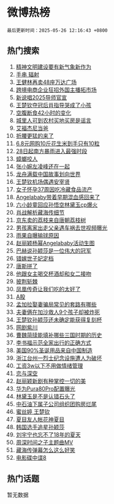 # 微博热榜

`最后更新时间：2025-05-26 12:16:43 +0800`

## 热门搜索

1. [精神文明建设要有新气象新作为](https://m.weibo.cn/search?containerid=100103type%3D1%26t%3D10%26q%3D%23%E7%B2%BE%E7%A5%9E%E6%96%87%E6%98%8E%E5%BB%BA%E8%AE%BE%E8%A6%81%E6%9C%89%E6%96%B0%E6%B0%94%E8%B1%A1%E6%96%B0%E4%BD%9C%E4%B8%BA%23&stream_entry_id=51&isnewpage=1&extparam=seat%3D1%26pos%3D0%26cate%3D10103%26filter_type%3Drealtimehot%26q%3D%2523%25E7%25B2%25BE%25E7%25A5%259E%25E6%2596%2587%25E6%2598%258E%25E5%25BB%25BA%25E8%25AE%25BE%25E8%25A6%2581%25E6%259C%2589%25E6%2596%25B0%25E6%25B0%2594%25E8%25B1%25A1%25E6%2596%25B0%25E4%25BD%259C%25E4%25B8%25BA%2523%26dgr%3D0%26c_type%3D51%26stream_entry_id%3D51%26display_time%3D1748233002%26pre_seqid%3D17482330019770155538126)
1. [手串 辐射](https://m.weibo.cn/search?containerid=100103type%3D1%26t%3D10%26q%3D%E6%89%8B%E4%B8%B2+%E8%BE%90%E5%B0%84&stream_entry_id=31&isnewpage=1&extparam=seat%3D1%26pos%3D0%26filter_type%3Drealtimehot%26dgr%3D0%26c_type%3D31%26stream_entry_id%3D31%26cate%3D5001%26realpos%3D1%26q%3D%25E6%2589%258B%25E4%25B8%25B2%2520%25E8%25BE%2590%25E5%25B0%2584%26flag%3D2%26band_rank%3D1%26lcate%3D5001%26display_time%3D1748233002%26pre_seqid%3D17482330019770155538126)
1. [王健林再卖48座万达广场](https://m.weibo.cn/search?containerid=100103type%3D1%26t%3D10%26q%3D%23%E7%8E%8B%E5%81%A5%E6%9E%97%E5%86%8D%E5%8D%9648%E5%BA%A7%E4%B8%87%E8%BE%BE%E5%B9%BF%E5%9C%BA%23&stream_entry_id=31&isnewpage=1&extparam=seat%3D1%26pos%3D1%26filter_type%3Drealtimehot%26dgr%3D0%26c_type%3D31%26stream_entry_id%3D31%26cate%3D5001%26realpos%3D2%26q%3D%2523%25E7%258E%258B%25E5%2581%25A5%25E6%259E%2597%25E5%2586%258D%25E5%258D%259648%25E5%25BA%25A7%25E4%25B8%2587%25E8%25BE%25BE%25E5%25B9%25BF%25E5%259C%25BA%2523%26flag%3D2%26band_rank%3D2%26lcate%3D5001%26display_time%3D1748233002%26pre_seqid%3D17482330019770155538126)
1. [跨境电商企业狂招外国主播拓市场](https://m.weibo.cn/search?containerid=100103type%3D1%26t%3D10%26q%3D%23%E8%B7%A8%E5%A2%83%E7%94%B5%E5%95%86%E4%BC%81%E4%B8%9A%E7%8B%82%E6%8B%9B%E5%A4%96%E5%9B%BD%E4%B8%BB%E6%92%AD%E6%8B%93%E5%B8%82%E5%9C%BA%23&stream_entry_id=31&isnewpage=1&extparam=seat%3D1%26pos%3D2%26filter_type%3Drealtimehot%26dgr%3D0%26c_type%3D31%26stream_entry_id%3D31%26cate%3D5001%26realpos%3D3%26q%3D%2523%25E8%25B7%25A8%25E5%25A2%2583%25E7%2594%25B5%25E5%2595%2586%25E4%25BC%2581%25E4%25B8%259A%25E7%258B%2582%25E6%258B%259B%25E5%25A4%2596%25E5%259B%25BD%25E4%25B8%25BB%25E6%2592%25AD%25E6%258B%2593%25E5%25B8%2582%25E5%259C%25BA%2523%26flag%3D1%26band_rank%3D3%26lcate%3D5001%26display_time%3D1748233002%26pre_seqid%3D17482330019770155538126)
1. [新说唱2025导师官宣](https://m.weibo.cn/search?containerid=100103type%3D1%26t%3D10%26q%3D%23%E6%96%B0%E8%AF%B4%E5%94%B12025%E5%AF%BC%E5%B8%88%E5%AE%98%E5%AE%A3%23&stream_entry_id=31&isnewpage=1&extparam=seat%3D1%26pos%3D3%26filter_type%3Drealtimehot%26dgr%3D0%26c_type%3D31%26stream_entry_id%3D31%26cate%3D5001%26realpos%3D4%26q%3D%2523%25E6%2596%25B0%25E8%25AF%25B4%25E5%2594%25B12025%25E5%25AF%25BC%25E5%25B8%2588%25E5%25AE%2598%25E5%25AE%25A3%2523%26flag%3D1%26band_rank%3D4%26lcate%3D5001%26display_time%3D1748233002%26pre_seqid%3D17482330019770155538126)
1. [王楚钦夺冠后肖指导哭成了小孩](https://m.weibo.cn/search?containerid=100103type%3D1%26t%3D10%26q%3D%23%E7%8E%8B%E6%A5%9A%E9%92%A6%E5%A4%BA%E5%86%A0%E5%90%8E%E8%82%96%E6%8C%87%E5%AF%BC%E5%93%AD%E6%88%90%E4%BA%86%E5%B0%8F%E5%AD%A9%23&stream_entry_id=31&isnewpage=1&extparam=seat%3D1%26pos%3D4%26filter_type%3Drealtimehot%26dgr%3D0%26c_type%3D31%26stream_entry_id%3D31%26cate%3D5001%26realpos%3D5%26q%3D%2523%25E7%258E%258B%25E6%25A5%259A%25E9%2592%25A6%25E5%25A4%25BA%25E5%2586%25A0%25E5%2590%258E%25E8%2582%2596%25E6%258C%2587%25E5%25AF%25BC%25E5%2593%25AD%25E6%2588%2590%25E4%25BA%2586%25E5%25B0%258F%25E5%25AD%25A9%2523%26flag%3D0%26band_rank%3D5%26lcate%3D5001%26display_time%3D1748233002%26pre_seqid%3D17482330019770155538126)
1. [空腹断食42小时的变化](https://m.weibo.cn/search?containerid=100103type%3D1%26t%3D10%26q%3D%E7%A9%BA%E8%85%B9%E6%96%AD%E9%A3%9F42%E5%B0%8F%E6%97%B6%E7%9A%84%E5%8F%98%E5%8C%96&stream_entry_id=31&isnewpage=1&extparam=seat%3D1%26pos%3D5%26filter_type%3Drealtimehot%26dgr%3D0%26c_type%3D31%26stream_entry_id%3D31%26cate%3D5001%26realpos%3D6%26q%3D%25E7%25A9%25BA%25E8%2585%25B9%25E6%2596%25AD%25E9%25A3%259F42%25E5%25B0%258F%25E6%2597%25B6%25E7%259A%2584%25E5%258F%2598%25E5%258C%2596%26flag%3D0%26band_rank%3D6%26lcate%3D5001%26display_time%3D1748233002%26pre_seqid%3D17482330019770155538126)
1. [城里人可到农村买地买房是谣言](https://m.weibo.cn/search?containerid=100103type%3D1%26t%3D10%26q%3D%23%E5%9F%8E%E9%87%8C%E4%BA%BA%E5%8F%AF%E5%88%B0%E5%86%9C%E6%9D%91%E4%B9%B0%E5%9C%B0%E4%B9%B0%E6%88%BF%E6%98%AF%E8%B0%A3%E8%A8%80%23&stream_entry_id=31&isnewpage=1&extparam=seat%3D1%26pos%3D6%26is_ad_pos%3D1%26q%3D%2523%25E5%259F%258E%25E9%2587%258C%25E4%25BA%25BA%25E5%258F%25AF%25E5%2588%25B0%25E5%2586%259C%25E6%259D%2591%25E4%25B9%25B0%25E5%259C%25B0%25E4%25B9%25B0%25E6%2588%25BF%25E6%2598%25AF%25E8%25B0%25A3%25E8%25A8%2580%2523%26dgr%3D0%26c_type%3D31%26adid%3D287624%26stream_entry_id%3D31%26cate%3D5001%26filter_type%3Drealtimehot%26band_rank%3D7%26lcate%3D5001%26display_time%3D1748233002%26pre_seqid%3D17482330019770155538126)
1. [艾福杰尼当爸](https://m.weibo.cn/search?containerid=100103type%3D1%26t%3D10%26q%3D%23%E8%89%BE%E7%A6%8F%E6%9D%B0%E5%B0%BC%E5%BD%93%E7%88%B8%23&stream_entry_id=31&isnewpage=1&extparam=seat%3D1%26pos%3D7%26filter_type%3Drealtimehot%26dgr%3D0%26c_type%3D31%26stream_entry_id%3D31%26cate%3D5001%26realpos%3D7%26q%3D%2523%25E8%2589%25BE%25E7%25A6%258F%25E6%259D%25B0%25E5%25B0%25BC%25E5%25BD%2593%25E7%2588%25B8%2523%26flag%3D1%26band_rank%3D7%26lcate%3D5001%26display_time%3D1748233002%26pre_seqid%3D17482330019770155538126)
1. [折腰更猛的来了](https://m.weibo.cn/search?containerid=100103type%3D1%26t%3D10%26q%3D%23%E6%8A%98%E8%85%B0%E6%9B%B4%E7%8C%9B%E7%9A%84%E6%9D%A5%E4%BA%86%23&stream_entry_id=31&isnewpage=1&extparam=seat%3D1%26pos%3D8%26filter_type%3Drealtimehot%26dgr%3D0%26c_type%3D31%26stream_entry_id%3D31%26cate%3D5001%26realpos%3D8%26q%3D%2523%25E6%258A%2598%25E8%2585%25B0%25E6%259B%25B4%25E7%258C%259B%25E7%259A%2584%25E6%259D%25A5%25E4%25BA%2586%2523%26flag%3D1%26band_rank%3D8%26lcate%3D5001%26display_time%3D1748233002%26pre_seqid%3D17482330019770155538126)
1. [6.8元网购10斤花生米到手只有10粒](https://m.weibo.cn/search?containerid=100103type%3D1%26t%3D10%26q%3D%236.8%E5%85%83%E7%BD%91%E8%B4%AD10%E6%96%A4%E8%8A%B1%E7%94%9F%E7%B1%B3%E5%88%B0%E6%89%8B%E5%8F%AA%E6%9C%8910%E7%B2%92%23&stream_entry_id=31&isnewpage=1&extparam=seat%3D1%26pos%3D9%26filter_type%3Drealtimehot%26dgr%3D0%26c_type%3D31%26stream_entry_id%3D31%26cate%3D5001%26realpos%3D9%26q%3D%25236.8%25E5%2585%2583%25E7%25BD%2591%25E8%25B4%25AD10%25E6%2596%25A4%25E8%258A%25B1%25E7%2594%259F%25E7%25B1%25B3%25E5%2588%25B0%25E6%2589%258B%25E5%258F%25AA%25E6%259C%258910%25E7%25B2%2592%2523%26flag%3D1%26band_rank%3D9%26lcate%3D5001%26display_time%3D1748233002%26pre_seqid%3D17482330019770155538126)
1. [28日起南方暴雨进入最强时段](https://m.weibo.cn/search?containerid=100103type%3D1%26t%3D10%26q%3D%2328%E6%97%A5%E8%B5%B7%E5%8D%97%E6%96%B9%E6%9A%B4%E9%9B%A8%E8%BF%9B%E5%85%A5%E6%9C%80%E5%BC%BA%E6%97%B6%E6%AE%B5%23&stream_entry_id=31&isnewpage=1&extparam=seat%3D1%26pos%3D10%26filter_type%3Drealtimehot%26dgr%3D0%26c_type%3D31%26stream_entry_id%3D31%26cate%3D5001%26realpos%3D10%26q%3D%252328%25E6%2597%25A5%25E8%25B5%25B7%25E5%258D%2597%25E6%2596%25B9%25E6%259A%25B4%25E9%259B%25A8%25E8%25BF%259B%25E5%2585%25A5%25E6%259C%2580%25E5%25BC%25BA%25E6%2597%25B6%25E6%25AE%25B5%2523%26flag%3D1%26band_rank%3D10%26lcate%3D5001%26display_time%3D1748233002%26pre_seqid%3D17482330019770155538126)
1. [蟑螂咬人](https://m.weibo.cn/search?containerid=100103type%3D1%26t%3D10%26q%3D%E8%9F%91%E8%9E%82%E5%92%AC%E4%BA%BA&stream_entry_id=31&isnewpage=1&extparam=seat%3D1%26pos%3D11%26filter_type%3Drealtimehot%26dgr%3D0%26c_type%3D31%26stream_entry_id%3D31%26cate%3D5001%26realpos%3D11%26q%3D%25E8%259F%2591%25E8%259E%2582%25E5%2592%25AC%25E4%25BA%25BA%26flag%3D1%26band_rank%3D11%26lcate%3D5001%26display_time%3D1748233002%26pre_seqid%3D17482330019770155538126)
1. [张小婉左凌峰还在一起](https://m.weibo.cn/search?containerid=100103type%3D1%26t%3D10%26q%3D%23%E5%BC%A0%E5%B0%8F%E5%A9%89%E5%B7%A6%E5%87%8C%E5%B3%B0%E8%BF%98%E5%9C%A8%E4%B8%80%E8%B5%B7%23&stream_entry_id=31&isnewpage=1&extparam=seat%3D1%26pos%3D12%26filter_type%3Drealtimehot%26dgr%3D0%26c_type%3D31%26stream_entry_id%3D31%26cate%3D5001%26realpos%3D12%26q%3D%2523%25E5%25BC%25A0%25E5%25B0%258F%25E5%25A9%2589%25E5%25B7%25A6%25E5%2587%258C%25E5%25B3%25B0%25E8%25BF%2598%25E5%259C%25A8%25E4%25B8%2580%25E8%25B5%25B7%2523%26flag%3D1%26band_rank%3D12%26lcate%3D5001%26display_time%3D1748233002%26pre_seqid%3D17482330019770155538126)
1. [龙舟满载中国故事划向世界](https://m.weibo.cn/search?containerid=100103type%3D1%26t%3D10%26q%3D%23%E9%BE%99%E8%88%9F%E6%BB%A1%E8%BD%BD%E4%B8%AD%E5%9B%BD%E6%95%85%E4%BA%8B%E5%88%92%E5%90%91%E4%B8%96%E7%95%8C%23&stream_entry_id=31&isnewpage=1&extparam=seat%3D1%26pos%3D13%26filter_type%3Drealtimehot%26dgr%3D0%26c_type%3D31%26stream_entry_id%3D31%26cate%3D5001%26realpos%3D13%26q%3D%2523%25E9%25BE%2599%25E8%2588%259F%25E6%25BB%25A1%25E8%25BD%25BD%25E4%25B8%25AD%25E5%259B%25BD%25E6%2595%2585%25E4%25BA%258B%25E5%2588%2592%25E5%2590%2591%25E4%25B8%2596%25E7%2595%258C%2523%26flag%3D1%26band_rank%3D13%26lcate%3D5001%26display_time%3D1748233002%26pre_seqid%3D17482330019770155538126)
1. [王楚钦机场偶遇安宰贤](https://m.weibo.cn/search?containerid=100103type%3D1%26t%3D10%26q%3D%23%E7%8E%8B%E6%A5%9A%E9%92%A6%E6%9C%BA%E5%9C%BA%E5%81%B6%E9%81%87%E5%AE%89%E5%AE%B0%E8%B4%A4%23&stream_entry_id=31&isnewpage=1&extparam=seat%3D1%26pos%3D14%26filter_type%3Drealtimehot%26dgr%3D0%26c_type%3D31%26stream_entry_id%3D31%26cate%3D5001%26realpos%3D14%26q%3D%2523%25E7%258E%258B%25E6%25A5%259A%25E9%2592%25A6%25E6%259C%25BA%25E5%259C%25BA%25E5%2581%25B6%25E9%2581%2587%25E5%25AE%2589%25E5%25AE%25B0%25E8%25B4%25A4%2523%26flag%3D1%26band_rank%3D14%26lcate%3D5001%26display_time%3D1748233002%26pre_seqid%3D17482330019770155538126)
1. [女子怀孕37周因吃冷藏食品流产](https://m.weibo.cn/search?containerid=100103type%3D1%26t%3D10%26q%3D%23%E5%A5%B3%E5%AD%90%E6%80%80%E5%AD%9537%E5%91%A8%E5%9B%A0%E5%90%83%E5%86%B7%E8%97%8F%E9%A3%9F%E5%93%81%E6%B5%81%E4%BA%A7%23&stream_entry_id=31&isnewpage=1&extparam=seat%3D1%26pos%3D15%26filter_type%3Drealtimehot%26dgr%3D0%26c_type%3D31%26stream_entry_id%3D31%26cate%3D5001%26realpos%3D15%26q%3D%2523%25E5%25A5%25B3%25E5%25AD%2590%25E6%2580%2580%25E5%25AD%259537%25E5%2591%25A8%25E5%259B%25A0%25E5%2590%2583%25E5%2586%25B7%25E8%2597%258F%25E9%25A3%259F%25E5%2593%2581%25E6%25B5%2581%25E4%25BA%25A7%2523%26flag%3D0%26band_rank%3D15%26lcate%3D5001%26display_time%3D1748233002%26pre_seqid%3D17482330019770155538126)
1. [Angelababy带着早期混血感回来了](https://m.weibo.cn/search?containerid=100103type%3D1%26t%3D10%26q%3D%23Angelababy%E5%B8%A6%E7%9D%80%E6%97%A9%E6%9C%9F%E6%B7%B7%E8%A1%80%E6%84%9F%E5%9B%9E%E6%9D%A5%E4%BA%86%23&stream_entry_id=31&isnewpage=1&extparam=seat%3D1%26pos%3D16%26filter_type%3Drealtimehot%26dgr%3D0%26c_type%3D31%26stream_entry_id%3D31%26cate%3D5001%26realpos%3D16%26q%3D%2523Angelababy%25E5%25B8%25A6%25E7%259D%2580%25E6%2597%25A9%25E6%259C%259F%25E6%25B7%25B7%25E8%25A1%2580%25E6%2584%259F%25E5%259B%259E%25E6%259D%25A5%25E4%25BA%2586%2523%26flag%3D2%26band_rank%3D16%26lcate%3D5001%26display_time%3D1748233002%26pre_seqid%3D17482330019770155538126)
1. [六小龄童回应孙悟空林黛玉cp爆火](https://m.weibo.cn/search?containerid=100103type%3D1%26t%3D10%26q%3D%23%E5%85%AD%E5%B0%8F%E9%BE%84%E7%AB%A5%E5%9B%9E%E5%BA%94%E5%AD%99%E6%82%9F%E7%A9%BA%E6%9E%97%E9%BB%9B%E7%8E%89cp%E7%88%86%E7%81%AB%23&stream_entry_id=31&isnewpage=1&extparam=seat%3D1%26pos%3D17%26filter_type%3Drealtimehot%26dgr%3D0%26c_type%3D31%26stream_entry_id%3D31%26cate%3D5001%26realpos%3D17%26q%3D%2523%25E5%2585%25AD%25E5%25B0%258F%25E9%25BE%2584%25E7%25AB%25A5%25E5%259B%259E%25E5%25BA%2594%25E5%25AD%2599%25E6%2582%259F%25E7%25A9%25BA%25E6%259E%2597%25E9%25BB%259B%25E7%258E%2589cp%25E7%2588%2586%25E7%2581%25AB%2523%26flag%3D1%26band_rank%3D17%26lcate%3D5001%26display_time%3D1748233002%26pre_seqid%3D17482330019770155538126)
1. [肖战解析藏海传细节](https://m.weibo.cn/search?containerid=100103type%3D1%26t%3D10%26q%3D%23%E8%82%96%E6%88%98%E8%A7%A3%E6%9E%90%E8%97%8F%E6%B5%B7%E4%BC%A0%E7%BB%86%E8%8A%82%23&stream_entry_id=31&isnewpage=1&extparam=seat%3D1%26pos%3D18%26filter_type%3Drealtimehot%26dgr%3D0%26c_type%3D31%26stream_entry_id%3D31%26cate%3D5001%26realpos%3D18%26q%3D%2523%25E8%2582%2596%25E6%2588%2598%25E8%25A7%25A3%25E6%259E%2590%25E8%2597%258F%25E6%25B5%25B7%25E4%25BC%25A0%25E7%25BB%2586%25E8%258A%2582%2523%26flag%3D0%26band_rank%3D18%26lcate%3D5001%26display_time%3D1748233002%26pre_seqid%3D17482330019770155538126)
1. [京东卖的荔枝来自唐朝荔枝树](https://m.weibo.cn/search?containerid=100103type%3D1%26t%3D10%26q%3D%23%E4%BA%AC%E4%B8%9C%E5%8D%96%E7%9A%84%E8%8D%94%E6%9E%9D%E6%9D%A5%E8%87%AA%E5%94%90%E6%9C%9D%E8%8D%94%E6%9E%9D%E6%A0%91%23&stream_entry_id=31&isnewpage=1&extparam=seat%3D1%26pos%3D19%26filter_type%3Drealtimehot%26dgr%3D0%26c_type%3D31%26stream_entry_id%3D31%26cate%3D5001%26realpos%3D19%26q%3D%2523%25E4%25BA%25AC%25E4%25B8%259C%25E5%258D%2596%25E7%259A%2584%25E8%258D%2594%25E6%259E%259D%25E6%259D%25A5%25E8%2587%25AA%25E5%2594%2590%25E6%259C%259D%25E8%258D%2594%25E6%259E%259D%25E6%25A0%2591%2523%26flag%3D1%26band_rank%3D19%26lcate%3D5001%26display_time%3D1748233002%26pre_seqid%3D17482330019770155538126)
1. [男孩离家出走父亲遇车祸去世视频曝光](https://m.weibo.cn/search?containerid=100103type%3D1%26t%3D10%26q%3D%23%E7%94%B7%E5%AD%A9%E7%A6%BB%E5%AE%B6%E5%87%BA%E8%B5%B0%E7%88%B6%E4%BA%B2%E9%81%87%E8%BD%A6%E7%A5%B8%E5%8E%BB%E4%B8%96%E8%A7%86%E9%A2%91%E6%9B%9D%E5%85%89%23&stream_entry_id=31&isnewpage=1&extparam=seat%3D1%26pos%3D20%26filter_type%3Drealtimehot%26dgr%3D0%26c_type%3D31%26stream_entry_id%3D31%26cate%3D5001%26realpos%3D20%26q%3D%2523%25E7%2594%25B7%25E5%25AD%25A9%25E7%25A6%25BB%25E5%25AE%25B6%25E5%2587%25BA%25E8%25B5%25B0%25E7%2588%25B6%25E4%25BA%25B2%25E9%2581%2587%25E8%25BD%25A6%25E7%25A5%25B8%25E5%258E%25BB%25E4%25B8%2596%25E8%25A7%2586%25E9%25A2%2591%25E6%259B%259D%25E5%2585%2589%2523%26flag%3D1%26band_rank%3D20%26lcate%3D5001%26display_time%3D1748233002%26pre_seqid%3D17482330019770155538126)
1. [雨果自曝输球原因](https://m.weibo.cn/search?containerid=100103type%3D1%26t%3D10%26q%3D%23%E9%9B%A8%E6%9E%9C%E8%87%AA%E6%9B%9D%E8%BE%93%E7%90%83%E5%8E%9F%E5%9B%A0%23&stream_entry_id=31&isnewpage=1&extparam=seat%3D1%26pos%3D21%26filter_type%3Drealtimehot%26dgr%3D0%26c_type%3D31%26stream_entry_id%3D31%26cate%3D5001%26realpos%3D21%26q%3D%2523%25E9%259B%25A8%25E6%259E%259C%25E8%2587%25AA%25E6%259B%259D%25E8%25BE%2593%25E7%2590%2583%25E5%258E%259F%25E5%259B%25A0%2523%26flag%3D0%26band_rank%3D21%26lcate%3D5001%26display_time%3D1748233002%26pre_seqid%3D17482330019770155538126)
1. [赵丽颖杨幂Angelababy活动生图](https://m.weibo.cn/search?containerid=100103type%3D1%26t%3D10%26q%3D%23%E8%B5%B5%E4%B8%BD%E9%A2%96%E6%9D%A8%E5%B9%82Angelababy%E6%B4%BB%E5%8A%A8%E7%94%9F%E5%9B%BE%23&stream_entry_id=31&isnewpage=1&extparam=seat%3D1%26pos%3D22%26filter_type%3Drealtimehot%26dgr%3D0%26c_type%3D31%26stream_entry_id%3D31%26cate%3D5001%26realpos%3D22%26q%3D%2523%25E8%25B5%25B5%25E4%25B8%25BD%25E9%25A2%2596%25E6%259D%25A8%25E5%25B9%2582Angelababy%25E6%25B4%25BB%25E5%258A%25A8%25E7%2594%259F%25E5%259B%25BE%2523%26flag%3D2%26band_rank%3D22%26lcate%3D5001%26display_time%3D1748233002%26pre_seqid%3D17482330019770155538126)
1. [巴赫说孙颖莎是一位伟大的冠军](https://m.weibo.cn/search?containerid=100103type%3D1%26t%3D10%26q%3D%23%E5%B7%B4%E8%B5%AB%E8%AF%B4%E5%AD%99%E9%A2%96%E8%8E%8E%E6%98%AF%E4%B8%80%E4%BD%8D%E4%BC%9F%E5%A4%A7%E7%9A%84%E5%86%A0%E5%86%9B%23&stream_entry_id=31&isnewpage=1&extparam=seat%3D1%26pos%3D23%26filter_type%3Drealtimehot%26dgr%3D0%26c_type%3D31%26stream_entry_id%3D31%26cate%3D5001%26realpos%3D23%26q%3D%2523%25E5%25B7%25B4%25E8%25B5%25AB%25E8%25AF%25B4%25E5%25AD%2599%25E9%25A2%2596%25E8%258E%258E%25E6%2598%25AF%25E4%25B8%2580%25E4%25BD%258D%25E4%25BC%259F%25E5%25A4%25A7%25E7%259A%2584%25E5%2586%25A0%25E5%2586%259B%2523%26flag%3D0%26band_rank%3D23%26lcate%3D5001%26display_time%3D1748233002%26pre_seqid%3D17482330019770155538126)
1. [错嫁世子妃定档](https://m.weibo.cn/search?containerid=100103type%3D1%26t%3D10%26q%3D%23%E9%94%99%E5%AB%81%E4%B8%96%E5%AD%90%E5%A6%83%E5%AE%9A%E6%A1%A3%23&stream_entry_id=31&isnewpage=1&extparam=seat%3D1%26pos%3D24%26filter_type%3Drealtimehot%26dgr%3D0%26c_type%3D31%26stream_entry_id%3D31%26cate%3D5001%26realpos%3D24%26q%3D%2523%25E9%2594%2599%25E5%25AB%2581%25E4%25B8%2596%25E5%25AD%2590%25E5%25A6%2583%25E5%25AE%259A%25E6%25A1%25A3%2523%26flag%3D1%26band_rank%3D24%26lcate%3D5001%26display_time%3D1748233002%26pre_seqid%3D17482330019770155538126)
1. [唐斯拼了](https://m.weibo.cn/search?containerid=100103type%3D1%26t%3D10%26q%3D%23%E5%94%90%E6%96%AF%E6%8B%BC%E4%BA%86%23&stream_entry_id=31&isnewpage=1&extparam=seat%3D1%26pos%3D25%26filter_type%3Drealtimehot%26dgr%3D0%26c_type%3D31%26stream_entry_id%3D31%26cate%3D5001%26realpos%3D25%26q%3D%2523%25E5%2594%2590%25E6%2596%25AF%25E6%258B%25BC%25E4%25BA%2586%2523%26flag%3D1%26band_rank%3D25%26lcate%3D5001%26display_time%3D1748233002%26pre_seqid%3D17482330019770155538126)
1. [他跟女主喝交杯酒却和女二接吻](https://m.weibo.cn/search?containerid=100103type%3D1%26t%3D10%26q%3D%E4%BB%96%E8%B7%9F%E5%A5%B3%E4%B8%BB%E5%96%9D%E4%BA%A4%E6%9D%AF%E9%85%92%E5%8D%B4%E5%92%8C%E5%A5%B3%E4%BA%8C%E6%8E%A5%E5%90%BB&stream_entry_id=31&isnewpage=1&extparam=seat%3D1%26pos%3D26%26filter_type%3Drealtimehot%26dgr%3D0%26c_type%3D31%26stream_entry_id%3D31%26cate%3D5001%26realpos%3D26%26q%3D%25E4%25BB%2596%25E8%25B7%259F%25E5%25A5%25B3%25E4%25B8%25BB%25E5%2596%259D%25E4%25BA%25A4%25E6%259D%25AF%25E9%2585%2592%25E5%258D%25B4%25E5%2592%258C%25E5%25A5%25B3%25E4%25BA%258C%25E6%258E%25A5%25E5%2590%25BB%26flag%3D1%26band_rank%3D26%26lcate%3D5001%26display_time%3D1748233002%26pre_seqid%3D17482330019770155538126)
1. [披荆斩棘](https://m.weibo.cn/search?containerid=100103type%3D1%26t%3D10%26q%3D%E6%8A%AB%E8%8D%86%E6%96%A9%E6%A3%98&stream_entry_id=31&isnewpage=1&extparam=seat%3D1%26pos%3D27%26filter_type%3Drealtimehot%26dgr%3D0%26c_type%3D31%26stream_entry_id%3D31%26cate%3D5001%26realpos%3D27%26q%3D%25E6%258A%25AB%25E8%258D%2586%25E6%2596%25A9%25E6%25A3%2598%26flag%3D1%26band_rank%3D27%26lcate%3D5001%26display_time%3D1748233002%26pre_seqid%3D17482330019770155538126)
1. [凤凰传奇让我们吃的太好了](https://m.weibo.cn/search?containerid=100103type%3D1%26t%3D10%26q%3D%E5%87%A4%E5%87%B0%E4%BC%A0%E5%A5%87%E8%AE%A9%E6%88%91%E4%BB%AC%E5%90%83%E7%9A%84%E5%A4%AA%E5%A5%BD%E4%BA%86&stream_entry_id=31&isnewpage=1&extparam=seat%3D1%26pos%3D28%26filter_type%3Drealtimehot%26dgr%3D0%26c_type%3D31%26stream_entry_id%3D31%26cate%3D5001%26realpos%3D28%26q%3D%25E5%2587%25A4%25E5%2587%25B0%25E4%25BC%25A0%25E5%25A5%2587%25E8%25AE%25A9%25E6%2588%2591%25E4%25BB%25AC%25E5%2590%2583%25E7%259A%2584%25E5%25A4%25AA%25E5%25A5%25BD%25E4%25BA%2586%26flag%3D1%26band_rank%3D28%26lcate%3D5001%26display_time%3D1748233002%26pre_seqid%3D17482330019770155538126)
1. [A股](https://m.weibo.cn/search?containerid=100103type%3D1%26t%3D10%26q%3DA%E8%82%A1&stream_entry_id=31&isnewpage=1&extparam=seat%3D1%26pos%3D29%26filter_type%3Drealtimehot%26dgr%3D0%26c_type%3D31%26stream_entry_id%3D31%26cate%3D5001%26realpos%3D29%26q%3DA%25E8%2582%25A1%26flag%3D1%26band_rank%3D29%26lcate%3D5001%26display_time%3D1748233002%26pre_seqid%3D17482330019770155538126)
1. [孟加拉娶妻骗局常见的套路有哪些](https://m.weibo.cn/search?containerid=100103type%3D1%26t%3D10%26q%3D%E5%AD%9F%E5%8A%A0%E6%8B%89%E5%A8%B6%E5%A6%BB%E9%AA%97%E5%B1%80%E5%B8%B8%E8%A7%81%E7%9A%84%E5%A5%97%E8%B7%AF%E6%9C%89%E5%93%AA%E4%BA%9B&stream_entry_id=31&isnewpage=1&extparam=seat%3D1%26pos%3D30%26q%3D%25E5%25AD%259F%25E5%258A%25A0%25E6%258B%2589%25E5%25A8%25B6%25E5%25A6%25BB%25E9%25AA%2597%25E5%25B1%2580%25E5%25B8%25B8%25E8%25A7%2581%25E7%259A%2584%25E5%25A5%2597%25E8%25B7%25AF%25E6%259C%2589%25E5%2593%25AA%25E4%25BA%259B%26dgr%3D0%26c_type%3D31%26stream_entry_id%3D31%26cate%3D5001%26realpos%3D30%26filter_type%3Drealtimehot%26is_ai_ask%3D1%26flag%3D1%26band_rank%3D30%26lcate%3D5001%26display_time%3D1748233002%26pre_seqid%3D17482330019770155538126)
1. [夫妻俩在加沙救人9个孩子却被炸死](https://m.weibo.cn/search?containerid=100103type%3D1%26t%3D10%26q%3D%23%E5%A4%AB%E5%A6%BB%E4%BF%A9%E5%9C%A8%E5%8A%A0%E6%B2%99%E6%95%91%E4%BA%BA9%E4%B8%AA%E5%AD%A9%E5%AD%90%E5%8D%B4%E8%A2%AB%E7%82%B8%E6%AD%BB%23&stream_entry_id=31&isnewpage=1&extparam=seat%3D1%26pos%3D31%26filter_type%3Drealtimehot%26dgr%3D0%26c_type%3D31%26stream_entry_id%3D31%26cate%3D5001%26realpos%3D31%26q%3D%2523%25E5%25A4%25AB%25E5%25A6%25BB%25E4%25BF%25A9%25E5%259C%25A8%25E5%258A%25A0%25E6%25B2%2599%25E6%2595%2591%25E4%25BA%25BA9%25E4%25B8%25AA%25E5%25AD%25A9%25E5%25AD%2590%25E5%258D%25B4%25E8%25A2%25AB%25E7%2582%25B8%25E6%25AD%25BB%2523%26flag%3D0%26band_rank%3D31%26lcate%3D5001%26display_time%3D1748233002%26pre_seqid%3D17482330019770155538126)
1. [王楚钦孙颖莎还未确定能获得复刻杯](https://m.weibo.cn/search?containerid=100103type%3D1%26t%3D10%26q%3D%23%E7%8E%8B%E6%A5%9A%E9%92%A6%E5%AD%99%E9%A2%96%E8%8E%8E%E8%BF%98%E6%9C%AA%E7%A1%AE%E5%AE%9A%E8%83%BD%E8%8E%B7%E5%BE%97%E5%A4%8D%E5%88%BB%E6%9D%AF%23&stream_entry_id=31&isnewpage=1&extparam=seat%3D1%26pos%3D32%26filter_type%3Drealtimehot%26dgr%3D0%26c_type%3D31%26stream_entry_id%3D31%26cate%3D5001%26realpos%3D32%26q%3D%2523%25E7%258E%258B%25E6%25A5%259A%25E9%2592%25A6%25E5%25AD%2599%25E9%25A2%2596%25E8%258E%258E%25E8%25BF%2598%25E6%259C%25AA%25E7%25A1%25AE%25E5%25AE%259A%25E8%2583%25BD%25E8%258E%25B7%25E5%25BE%2597%25E5%25A4%258D%25E5%2588%25BB%25E6%259D%25AF%2523%26flag%3D1%26band_rank%3D32%26lcate%3D5001%26display_time%3D1748233002%26pre_seqid%3D17482330019770155538126)
1. [网剧紫川](https://m.weibo.cn/search?containerid=100103type%3D1%26t%3D10%26q%3D%23%E7%BD%91%E5%89%A7%E7%B4%AB%E5%B7%9D%23&stream_entry_id=31&isnewpage=1&extparam=seat%3D1%26pos%3D33%26filter_type%3Drealtimehot%26dgr%3D0%26c_type%3D31%26stream_entry_id%3D31%26cate%3D5001%26realpos%3D33%26q%3D%2523%25E7%25BD%2591%25E5%2589%25A7%25E7%25B4%25AB%25E5%25B7%259D%2523%26flag%3D1%26band_rank%3D33%26lcate%3D5001%26display_time%3D1748233002%26pre_seqid%3D17482330019770155538126)
1. [曹魏简牍能填补哪些三国时期的历史](https://m.weibo.cn/search?containerid=100103type%3D1%26t%3D10%26q%3D%E6%9B%B9%E9%AD%8F%E7%AE%80%E7%89%8D%E8%83%BD%E5%A1%AB%E8%A1%A5%E5%93%AA%E4%BA%9B%E4%B8%89%E5%9B%BD%E6%97%B6%E6%9C%9F%E7%9A%84%E5%8E%86%E5%8F%B2&stream_entry_id=31&isnewpage=1&extparam=seat%3D1%26pos%3D34%26q%3D%25E6%259B%25B9%25E9%25AD%258F%25E7%25AE%2580%25E7%2589%258D%25E8%2583%25BD%25E5%25A1%25AB%25E8%25A1%25A5%25E5%2593%25AA%25E4%25BA%259B%25E4%25B8%2589%25E5%259B%25BD%25E6%2597%25B6%25E6%259C%259F%25E7%259A%2584%25E5%258E%2586%25E5%258F%25B2%26dgr%3D0%26c_type%3D31%26stream_entry_id%3D31%26cate%3D5001%26realpos%3D34%26filter_type%3Drealtimehot%26is_ai_ask%3D1%26flag%3D1%26band_rank%3D34%26lcate%3D5001%26display_time%3D1748233002%26pre_seqid%3D17482330019770155538126)
1. [李书福示范全家出行的正确方式](https://m.weibo.cn/search?containerid=100103type%3D1%26t%3D10%26q%3D%23%E6%9D%8E%E4%B9%A6%E7%A6%8F%E7%A4%BA%E8%8C%83%E5%85%A8%E5%AE%B6%E5%87%BA%E8%A1%8C%E7%9A%84%E6%AD%A3%E7%A1%AE%E6%96%B9%E5%BC%8F%23&stream_entry_id=31&isnewpage=1&extparam=seat%3D1%26pos%3D35%26filter_type%3Drealtimehot%26dgr%3D0%26c_type%3D31%26stream_entry_id%3D31%26cate%3D5001%26realpos%3D35%26q%3D%2523%25E6%259D%258E%25E4%25B9%25A6%25E7%25A6%258F%25E7%25A4%25BA%25E8%258C%2583%25E5%2585%25A8%25E5%25AE%25B6%25E5%2587%25BA%25E8%25A1%258C%25E7%259A%2584%25E6%25AD%25A3%25E7%25A1%25AE%25E6%2596%25B9%25E5%25BC%258F%2523%26flag%3D1%26band_rank%3D35%26lcate%3D5001%26display_time%3D1748233002%26pre_seqid%3D17482330019770155538126)
1. [美国90%圣诞用品来自中国制造](https://m.weibo.cn/search?containerid=100103type%3D1%26t%3D10%26q%3D%23%E7%BE%8E%E5%9B%BD90%25%E5%9C%A3%E8%AF%9E%E7%94%A8%E5%93%81%E6%9D%A5%E8%87%AA%E4%B8%AD%E5%9B%BD%E5%88%B6%E9%80%A0%23&stream_entry_id=31&isnewpage=1&extparam=seat%3D1%26pos%3D36%26filter_type%3Drealtimehot%26dgr%3D0%26c_type%3D31%26stream_entry_id%3D31%26cate%3D5001%26realpos%3D36%26q%3D%2523%25E7%25BE%258E%25E5%259B%25BD90%2525%25E5%259C%25A3%25E8%25AF%259E%25E7%2594%25A8%25E5%2593%2581%25E6%259D%25A5%25E8%2587%25AA%25E4%25B8%25AD%25E5%259B%25BD%25E5%2588%25B6%25E9%2580%25A0%2523%26flag%3D0%26band_rank%3D36%26lcate%3D5001%26display_time%3D1748233002%26pre_seqid%3D17482330019770155538126)
1. [浙江台州一烈士纪念设施遭人为破坏](https://m.weibo.cn/search?containerid=100103type%3D1%26t%3D10%26q%3D%23%E6%B5%99%E6%B1%9F%E5%8F%B0%E5%B7%9E%E4%B8%80%E7%83%88%E5%A3%AB%E7%BA%AA%E5%BF%B5%E8%AE%BE%E6%96%BD%E9%81%AD%E4%BA%BA%E4%B8%BA%E7%A0%B4%E5%9D%8F%23&stream_entry_id=31&isnewpage=1&extparam=seat%3D1%26pos%3D37%26filter_type%3Drealtimehot%26dgr%3D0%26c_type%3D31%26stream_entry_id%3D31%26cate%3D5001%26realpos%3D37%26q%3D%2523%25E6%25B5%2599%25E6%25B1%259F%25E5%258F%25B0%25E5%25B7%259E%25E4%25B8%2580%25E7%2583%2588%25E5%25A3%25AB%25E7%25BA%25AA%25E5%25BF%25B5%25E8%25AE%25BE%25E6%2596%25BD%25E9%2581%25AD%25E4%25BA%25BA%25E4%25B8%25BA%25E7%25A0%25B4%25E5%259D%258F%2523%26flag%3D1%26band_rank%3D37%26lcate%3D5001%26display_time%3D1748233002%26pre_seqid%3D17482330019770155538126)
1. [工资3w以下不用做情绪管理](https://m.weibo.cn/search?containerid=100103type%3D1%26t%3D10%26q%3D%E5%B7%A5%E8%B5%843w%E4%BB%A5%E4%B8%8B%E4%B8%8D%E7%94%A8%E5%81%9A%E6%83%85%E7%BB%AA%E7%AE%A1%E7%90%86&stream_entry_id=31&isnewpage=1&extparam=seat%3D1%26pos%3D38%26filter_type%3Drealtimehot%26dgr%3D0%26c_type%3D31%26stream_entry_id%3D31%26cate%3D5001%26realpos%3D38%26q%3D%25E5%25B7%25A5%25E8%25B5%25843w%25E4%25BB%25A5%25E4%25B8%258B%25E4%25B8%258D%25E7%2594%25A8%25E5%2581%259A%25E6%2583%2585%25E7%25BB%25AA%25E7%25AE%25A1%25E7%2590%2586%26flag%3D1%26band_rank%3D38%26lcate%3D5001%26display_time%3D1748233002%26pre_seqid%3D17482330019770155538126)
1. [恋与深空](https://m.weibo.cn/search?containerid=100103type%3D1%26t%3D10%26q%3D%23%E6%81%8B%E4%B8%8E%E6%B7%B1%E7%A9%BA%23&stream_entry_id=31&isnewpage=1&extparam=seat%3D1%26pos%3D39%26filter_type%3Drealtimehot%26dgr%3D0%26c_type%3D31%26stream_entry_id%3D31%26cate%3D5001%26realpos%3D39%26q%3D%2523%25E6%2581%258B%25E4%25B8%258E%25E6%25B7%25B1%25E7%25A9%25BA%2523%26flag%3D1%26band_rank%3D39%26lcate%3D5001%26display_time%3D1748233002%26pre_seqid%3D17482330019770155538126)
1. [赵丽颖新剧有种掌控一切的美](https://m.weibo.cn/search?containerid=100103type%3D1%26t%3D10%26q%3D%E8%B5%B5%E4%B8%BD%E9%A2%96%E6%96%B0%E5%89%A7%E6%9C%89%E7%A7%8D%E6%8E%8C%E6%8E%A7%E4%B8%80%E5%88%87%E7%9A%84%E7%BE%8E&stream_entry_id=31&isnewpage=1&extparam=seat%3D1%26pos%3D40%26filter_type%3Drealtimehot%26dgr%3D0%26c_type%3D31%26stream_entry_id%3D31%26cate%3D5001%26realpos%3D40%26q%3D%25E8%25B5%25B5%25E4%25B8%25BD%25E9%25A2%2596%25E6%2596%25B0%25E5%2589%25A7%25E6%259C%2589%25E7%25A7%258D%25E6%258E%258C%25E6%258E%25A7%25E4%25B8%2580%25E5%2588%2587%25E7%259A%2584%25E7%25BE%258E%26flag%3D1%26band_rank%3D40%26lcate%3D5001%26display_time%3D1748233002%26pre_seqid%3D17482330019770155538126)
1. [华为Pura80Pro配置曝光](https://m.weibo.cn/search?containerid=100103type%3D1%26t%3D10%26q%3D%23%E5%8D%8E%E4%B8%BAPura80Pro%E9%85%8D%E7%BD%AE%E6%9B%9D%E5%85%89%23&stream_entry_id=31&isnewpage=1&extparam=seat%3D1%26pos%3D41%26filter_type%3Drealtimehot%26dgr%3D0%26c_type%3D31%26stream_entry_id%3D31%26cate%3D5001%26realpos%3D41%26q%3D%2523%25E5%258D%258E%25E4%25B8%25BAPura80Pro%25E9%2585%258D%25E7%25BD%25AE%25E6%259B%259D%25E5%2585%2589%2523%26flag%3D1%26band_rank%3D41%26lcate%3D5001%26display_time%3D1748233002%26pre_seqid%3D17482330019770155538126)
1. [林黛玉是不是认错石头了](https://m.weibo.cn/search?containerid=100103type%3D1%26t%3D10%26q%3D%23%E6%9E%97%E9%BB%9B%E7%8E%89%E6%98%AF%E4%B8%8D%E6%98%AF%E8%AE%A4%E9%94%99%E7%9F%B3%E5%A4%B4%E4%BA%86%23&stream_entry_id=31&isnewpage=1&extparam=seat%3D1%26pos%3D42%26filter_type%3Drealtimehot%26dgr%3D0%26c_type%3D31%26stream_entry_id%3D31%26cate%3D5001%26realpos%3D42%26q%3D%2523%25E6%259E%2597%25E9%25BB%259B%25E7%258E%2589%25E6%2598%25AF%25E4%25B8%258D%25E6%2598%25AF%25E8%25AE%25A4%25E9%2594%2599%25E7%259F%25B3%25E5%25A4%25B4%25E4%25BA%2586%2523%26flag%3D1%26band_rank%3D42%26lcate%3D5001%26display_time%3D1748233002%26pre_seqid%3D17482330019770155538126)
1. [中石油下属子公司组织团购房烂尾](https://m.weibo.cn/search?containerid=100103type%3D1%26t%3D10%26q%3D%23%E4%B8%AD%E7%9F%B3%E6%B2%B9%E4%B8%8B%E5%B1%9E%E5%AD%90%E5%85%AC%E5%8F%B8%E7%BB%84%E7%BB%87%E5%9B%A2%E8%B4%AD%E6%88%BF%E7%83%82%E5%B0%BE%23&stream_entry_id=31&isnewpage=1&extparam=seat%3D1%26pos%3D43%26filter_type%3Drealtimehot%26dgr%3D0%26c_type%3D31%26stream_entry_id%3D31%26cate%3D5001%26realpos%3D43%26q%3D%2523%25E4%25B8%25AD%25E7%259F%25B3%25E6%25B2%25B9%25E4%25B8%258B%25E5%25B1%259E%25E5%25AD%2590%25E5%2585%25AC%25E5%258F%25B8%25E7%25BB%2584%25E7%25BB%2587%25E5%259B%25A2%25E8%25B4%25AD%25E6%2588%25BF%25E7%2583%2582%25E5%25B0%25BE%2523%26flag%3D0%26band_rank%3D43%26lcate%3D5001%26display_time%3D1748233002%26pre_seqid%3D17482330019770155538126)
1. [蜜丝婷 王楚钦](https://m.weibo.cn/search?containerid=100103type%3D1%26t%3D10%26q%3D%E8%9C%9C%E4%B8%9D%E5%A9%B7+%E7%8E%8B%E6%A5%9A%E9%92%A6&stream_entry_id=31&isnewpage=1&extparam=seat%3D1%26pos%3D44%26filter_type%3Drealtimehot%26dgr%3D0%26c_type%3D31%26stream_entry_id%3D31%26cate%3D5001%26realpos%3D44%26q%3D%25E8%259C%259C%25E4%25B8%259D%25E5%25A9%25B7%2520%25E7%258E%258B%25E6%25A5%259A%25E9%2592%25A6%26flag%3D0%26band_rank%3D44%26lcate%3D5001%26display_time%3D1748233002%26pre_seqid%3D17482330019770155538126)
1. [夏目友人帐花神夏目](https://m.weibo.cn/search?containerid=100103type%3D1%26t%3D10%26q%3D%E5%A4%8F%E7%9B%AE%E5%8F%8B%E4%BA%BA%E5%B8%90%E8%8A%B1%E7%A5%9E%E5%A4%8F%E7%9B%AE&stream_entry_id=31&isnewpage=1&extparam=seat%3D1%26pos%3D45%26filter_type%3Drealtimehot%26dgr%3D0%26c_type%3D31%26stream_entry_id%3D31%26cate%3D5001%26realpos%3D45%26q%3D%25E5%25A4%258F%25E7%259B%25AE%25E5%258F%258B%25E4%25BA%25BA%25E5%25B8%2590%25E8%258A%25B1%25E7%25A5%259E%25E5%25A4%258F%25E7%259B%25AE%26flag%3D1%26band_rank%3D45%26lcate%3D5001%26display_time%3D1748233002%26pre_seqid%3D17482330019770155538126)
1. [韩国选手追星孙颖莎](https://m.weibo.cn/search?containerid=100103type%3D1%26t%3D10%26q%3D%23%E9%9F%A9%E5%9B%BD%E9%80%89%E6%89%8B%E8%BF%BD%E6%98%9F%E5%AD%99%E9%A2%96%E8%8E%8E%23&stream_entry_id=31&isnewpage=1&extparam=seat%3D1%26pos%3D46%26filter_type%3Drealtimehot%26dgr%3D0%26c_type%3D31%26stream_entry_id%3D31%26cate%3D5001%26realpos%3D46%26q%3D%2523%25E9%259F%25A9%25E5%259B%25BD%25E9%2580%2589%25E6%2589%258B%25E8%25BF%25BD%25E6%2598%259F%25E5%25AD%2599%25E9%25A2%2596%25E8%258E%258E%2523%26flag%3D1%26band_rank%3D46%26lcate%3D5001%26display_time%3D1748233002%26pre_seqid%3D17482330019770155538126)
1. [刘宇宁也忘不了18年的夏天](https://m.weibo.cn/search?containerid=100103type%3D1%26t%3D10%26q%3D%E5%88%98%E5%AE%87%E5%AE%81%E4%B9%9F%E5%BF%98%E4%B8%8D%E4%BA%8618%E5%B9%B4%E7%9A%84%E5%A4%8F%E5%A4%A9&stream_entry_id=31&isnewpage=1&extparam=seat%3D1%26pos%3D47%26filter_type%3Drealtimehot%26dgr%3D0%26c_type%3D31%26stream_entry_id%3D31%26cate%3D5001%26realpos%3D47%26q%3D%25E5%2588%2598%25E5%25AE%2587%25E5%25AE%2581%25E4%25B9%259F%25E5%25BF%2598%25E4%25B8%258D%25E4%25BA%258618%25E5%25B9%25B4%25E7%259A%2584%25E5%25A4%258F%25E5%25A4%25A9%26flag%3D1%26band_rank%3D47%26lcate%3D5001%26display_time%3D1748233002%26pre_seqid%3D17482330019770155538126)
1. [周深时间之子主题曲MV](https://m.weibo.cn/search?containerid=100103type%3D1%26t%3D10%26q%3D%23%E5%91%A8%E6%B7%B1%E6%97%B6%E9%97%B4%E4%B9%8B%E5%AD%90%E4%B8%BB%E9%A2%98%E6%9B%B2MV%23&stream_entry_id=31&isnewpage=1&extparam=seat%3D1%26pos%3D48%26filter_type%3Drealtimehot%26dgr%3D0%26c_type%3D31%26stream_entry_id%3D31%26cate%3D5001%26realpos%3D48%26q%3D%2523%25E5%2591%25A8%25E6%25B7%25B1%25E6%2597%25B6%25E9%2597%25B4%25E4%25B9%258B%25E5%25AD%2590%25E4%25B8%25BB%25E9%25A2%2598%25E6%259B%25B2MV%2523%26flag%3D0%26band_rank%3D48%26lcate%3D5001%26display_time%3D1748233002%26pre_seqid%3D17482330019770155538126)
1. [藏海传弹幕怎么这么好笑](https://m.weibo.cn/search?containerid=100103type%3D1%26t%3D10%26q%3D%E8%97%8F%E6%B5%B7%E4%BC%A0%E5%BC%B9%E5%B9%95%E6%80%8E%E4%B9%88%E8%BF%99%E4%B9%88%E5%A5%BD%E7%AC%91&stream_entry_id=31&isnewpage=1&extparam=seat%3D1%26pos%3D49%26filter_type%3Drealtimehot%26dgr%3D0%26c_type%3D31%26stream_entry_id%3D31%26cate%3D5001%26realpos%3D49%26q%3D%25E8%2597%258F%25E6%25B5%25B7%25E4%25BC%25A0%25E5%25BC%25B9%25E5%25B9%2595%25E6%2580%258E%25E4%25B9%2588%25E8%25BF%2599%25E4%25B9%2588%25E5%25A5%25BD%25E7%25AC%2591%26flag%3D1%26band_rank%3D49%26lcate%3D5001%26display_time%3D1748233002%26pre_seqid%3D17482330019770155538126)
1. [电影碟中谍8](https://m.weibo.cn/search?containerid=100103type%3D1%26t%3D10%26q%3D%E7%94%B5%E5%BD%B1%E7%A2%9F%E4%B8%AD%E8%B0%8D8&stream_entry_id=31&isnewpage=1&extparam=seat%3D1%26pos%3D50%26filter_type%3Drealtimehot%26dgr%3D0%26c_type%3D31%26stream_entry_id%3D31%26cate%3D5001%26realpos%3D50%26q%3D%25E7%2594%25B5%25E5%25BD%25B1%25E7%25A2%259F%25E4%25B8%25AD%25E8%25B0%258D8%26flag%3D1%26band_rank%3D50%26lcate%3D5001%26display_time%3D1748233002%26pre_seqid%3D17482330019770155538126)

## 热门话题

暂无数据
